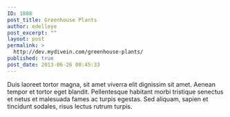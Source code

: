 ```yaml
---
ID: 1808
post_title: Greenhouse Plants
author: edelleye
post_excerpt: ""
layout: post
permalink: >
  http://dev.mydivein.com/greenhouse-plants/
published: true
post_date: 2013-06-26 00:45:33
---
```

Duis laoreet tortor magna, sit amet viverra elit dignissim sit amet. Aenean tempor et tortor eget blandit. Pellentesque habitant morbi tristique senectus et netus et malesuada fames ac turpis egestas. Sed aliquam, sapien et tincidunt sodales, risus lectus rutrum turpis.